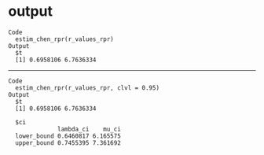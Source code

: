 # output

    Code
      estim_chen_rpr(r_values_rpr)
    Output
      $t
      [1] 0.6958106 6.7636334
      

---

    Code
      estim_chen_rpr(r_values_rpr, clvl = 0.95)
    Output
      $t
      [1] 0.6958106 6.7636334
      
      $ci
                  lambda_ci    mu_ci
      lower_bound 0.6460817 6.165575
      upper_bound 0.7455395 7.361692
      

